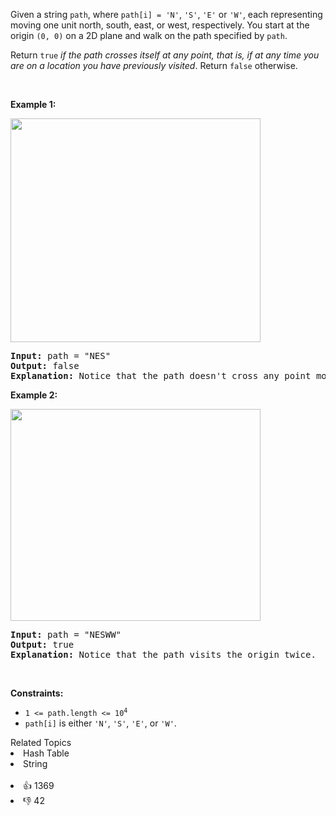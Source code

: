 <p>Given a string <code>path</code>, where <code>path[i] = 'N'</code>, <code>'S'</code>, <code>'E'</code> or <code>'W'</code>, each representing moving one unit north, south, east, or west, respectively. You start at the origin <code>(0, 0)</code> on a 2D plane and walk on the path specified by <code>path</code>.</p>

<p>Return <code>true</code> <em>if the path crosses itself at any point, that is, if at any time you are on a location you have previously visited</em>. Return <code>false</code> otherwise.</p>

<p>&nbsp;</p> 
<p><strong class="example">Example 1:</strong></p> 
<img alt="" src="https://assets.leetcode.com/uploads/2020/06/10/screen-shot-2020-06-10-at-123929-pm.png" style="width: 400px; height: 358px;" /> 
<pre>
<strong>Input:</strong> path = "NES"
<strong>Output:</strong> false 
<strong>Explanation:</strong> Notice that the path doesn't cross any point more than once.
</pre>

<p><strong class="example">Example 2:</strong></p> 
<img alt="" src="https://assets.leetcode.com/uploads/2020/06/10/screen-shot-2020-06-10-at-123843-pm.png" style="width: 400px; height: 339px;" /> 
<pre>
<strong>Input:</strong> path = "NESWW"
<strong>Output:</strong> true
<strong>Explanation:</strong> Notice that the path visits the origin twice.</pre>

<p>&nbsp;</p> 
<p><strong>Constraints:</strong></p>

<ul> 
 <li><code>1 &lt;= path.length &lt;= 10<sup>4</sup></code></li> 
 <li><code>path[i]</code> is either <code>'N'</code>, <code>'S'</code>, <code>'E'</code>, or <code>'W'</code>.</li> 
</ul>

<div><div>Related Topics</div><div><li>Hash Table</li><li>String</li></div></div><br><div><li>👍 1369</li><li>👎 42</li></div>